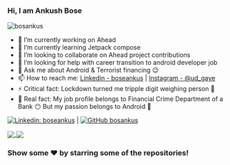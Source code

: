 ### Hi, I am Ankush Bose
<p align="left"> <img src="https://komarev.com/ghpvc/?username=bosankus&label=Views&color=blue&style=plastic" alt="bosankus" /> </p>

- 🔭 I’m currently working on Ahead
- 🌱 I’m currently learning Jetpack compose
- 👯 I’m looking to collaborate on Ahead project contributions
- 🤔 I’m looking for help with career transition to android developer job
- 💬 Ask me about Android & Terrorist financing 😉
- 📫 How to reach me: [Linkedin - boseankus](https://www.linkedin.com/in/boseankus) | [Instagram - @ud_gaye](https://www.instagram.com/ud_gaye/)
- ⚡ Critical fact: Lockdown turned me tripple digit weighing person 🤯
- 💼 Real fact: My job profile belongs to Financial Crime Department of a Bank 😶 But my passion belongs to Android 🤩

[![Linkedin: boseankus](https://img.shields.io/badge/-boseankus-blue?style=flat-square&logo=Linkedin&logoColor=white&link=https://www.linkedin.com/in/imthepk/)](https://www.linkedin.com/in/imthepk/) | [![GitHub bosankus](https://img.shields.io/github/followers/bosankus?label=follow&style=social)](https://github.com/iampawan)


<a href="https://github.com/bosankus">
  <img align="center" src="https://github-readme-stats.vercel.app/api/top-langs/?username=bosankus&theme=dark&hide_langs_below=1" />
</a>
<a href="https://github.com/bosankus/Ahead">
 <img align="center" src="https://github-readme-stats.vercel.app/api/pin/?username=bosankus&repo=Ahead&theme=dark" />
</a>

### Show some ❤️ by starring some of the repositories!

